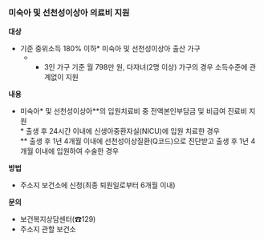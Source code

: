 ### 미숙아 및 선천성이상아 의료비 지원

**대상**
- 기준 중위소득 180% 이하* 미숙아 및 선천성이상아 출산 가구
  - * 3인 가구 기준 월 798만 원, 다자녀(2명 이상) 가구의 경우 소득수준에 관계없이 지원

**내용**
- 미숙아* 및 선천성이상아**의 입원치료비 중 전액본인부담금 및 비급여 진료비 지원  
  \* 출생 후 24시간 이내에 신생아중환자실(NICU)에 입원 치료한 경우  
  ** 출생 후 1년 4개월 이내에 선천성이상질환(Q코드)으로 진단받고 출생 후 1년 4개월 이내에 입원하여 수술한 경우

**방법**
- 주소지 보건소에 신청(최종 퇴원일로부터 6개월 이내)

**문의**
- 보건복지상담센터(☎129)
- 주소지 관할 보건소
